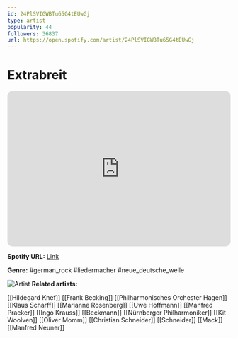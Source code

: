 ```yaml
---
id: 24PlSVIGWBTu65G4tEUwGj
type: artist
popularity: 44
followers: 36837
url: https://open.spotify.com/artist/24PlSVIGWBTu65G4tEUwGj
---
```

# Extrabreit

<iframe style="border-radius:12px" src="https://open.spotify.com/embed/artist/24PlSVIGWBTu65G4tEUwGj" width="100%" height="352" frameBorder="0" allowfullscreen="" allow="autoplay; clipboard-write; encrypted-media; fullscreen; picture-in-picture" loading="lazy"></iframe>

**Spotify URL:** [Link](https://open.spotify.com/artist/24PlSVIGWBTu65G4tEUwGj)

**Genre:**  #german_rock #liedermacher #neue_deutsche_welle

![Artist](https://i.scdn.co/image/ab6761610000e5ebb768053463d8d92f1b004419)
**Related artists:**

[[Hildegard Knef]]
[[Frank Becking]]
[[Philharmonisches Orchester Hagen]]
[[Klaus Scharff]]
[[Marianne Rosenberg]]
[[Uwe Hoffmann]]
[[Manfred Praeker]]
[[Ingo Krauss]]
[[Beckmann]]
[[Nürnberger Philharmoniker]]
[[Kit Woolven]]
[[Oliver Momm]]
[[Christian Schneider]]
[[Schneider]]
[[Mack]]
[[Manfred Neuner]]
